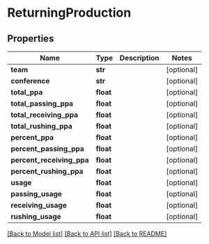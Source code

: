 # ReturningProduction

## Properties
Name | Type | Description | Notes
------------ | ------------- | ------------- | -------------
**team** | **str** |  | [optional] 
**conference** | **str** |  | [optional] 
**total_ppa** | **float** |  | [optional] 
**total_passing_ppa** | **float** |  | [optional] 
**total_receiving_ppa** | **float** |  | [optional] 
**total_rushing_ppa** | **float** |  | [optional] 
**percent_ppa** | **float** |  | [optional] 
**percent_passing_ppa** | **float** |  | [optional] 
**percent_receiving_ppa** | **float** |  | [optional] 
**percent_rushing_ppa** | **float** |  | [optional] 
**usage** | **float** |  | [optional] 
**passing_usage** | **float** |  | [optional] 
**receiving_usage** | **float** |  | [optional] 
**rushing_usage** | **float** |  | [optional] 

[[Back to Model list]](../README.md#documentation-for-models) [[Back to API list]](../README.md#documentation-for-api-endpoints) [[Back to README]](../README.md)


